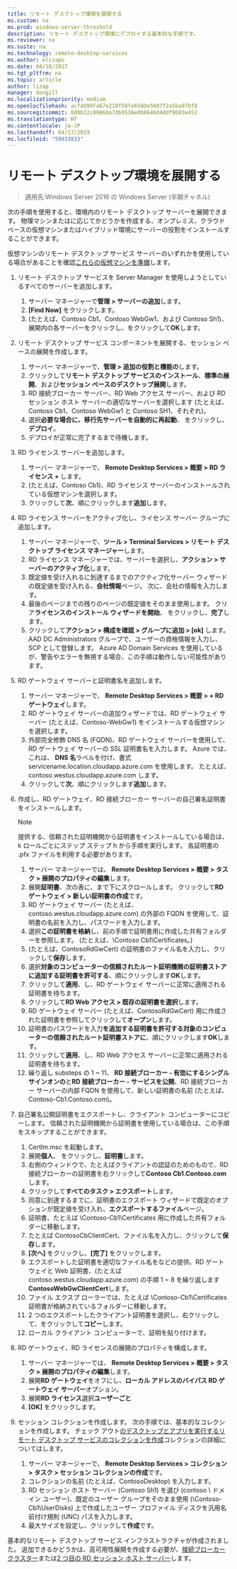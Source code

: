 ```yaml
---
title: リモート デスクトップ環境を展開する
ms.custom: na
ms.prod: windows-server-threshold
description: リモート デスクトップ環境にデプロイする基本的な手順です。
ms.reviewer: na
ms.suite: na
ms.technology: remote-desktop-services
ms.author: elizapo
ms.date: 04/10/2017
ms.tgt_pltfrm: na
ms.topic: article
author: lizap
manager: dongill
ms.localizationpriority: medium
ms.openlocfilehash: acfdd99fa67e218f58fe650de5607f2a5ba97bf8
ms.sourcegitcommit: 0d0b32c8986ba7db9536e0b8648d4ddf9b03e452
ms.translationtype: HT
ms.contentlocale: ja-JP
ms.lasthandoff: 04/17/2019
ms.locfileid: "59833833"
---
```

# <a name="deploy-your-remote-desktop-environment"></a>リモート デスクトップ環境を展開する

>適用先:Windows Server 2016 の Windows Server (半期チャネル)

次の手順を使用すると、環境内のリモート デスクトップ サーバーを展開できます。 物理マシンまたはに応じてかどうかを作成する、オンプレミス、クラウド ベースの仮想マシンまたはハイブリッド環境にサーバーの役割をインストールすることができます。 

仮想マシンのリモート デスクトップ サービス サーバーのいずれかを使用している場合があることを確認[これらの仮想マシンを準備](rds-prepare-vms.md)します。
  
  
1.  リモート デスクトップ サービスを Server Manager を使用しようとしているすべてのサーバーを追加します。  
    1.  サーバー マネージャーで**管理 > サーバーの追加**します。  
    2.  **[Find Now]** をクリックします。  
    3.  (たとえば、Contoso Cb1、Contoso WebGw1、および Contoso Sh1)、展開内の各サーバーをクリックし、をクリックして**OK**します。  
2.  リモート デスクトップ サービス コンポーネントを展開する、セッション ベースの展開を作成します。  
    1.  サーバー マネージャーで、**管理 > 追加の役割と機能の**します。  
    2.  クリックして**リモート デスクトップ サービスのインストール**、**標準の展開**、および**セッション ベースのデスクトップ展開**します。  
    3.  RD 接続ブローカー サーバー、RD Web アクセス サーバー、および RD セッション ホスト サーバーの適切なサーバーを選択します (たとえば、Contoso Cb1、Contoso WebGw1 と Contoso SH1、それぞれ)。  
    4.  選択**必要な場合に、移行先サーバーを自動的に再起動**、 をクリックし、**デプロイ**。  
    5.  デプロイが正常に完了するまで待機します。  
3.  RD ライセンス サーバーを追加します。  
    1.  サーバー マネージャーで、 **Remote Desktop Services > 概要 > RD ライセンス +** します。  
    2.  (たとえば、Contoso Cb1)、RD ライセンス サーバーのインストールされている仮想マシンを選択します。  
    3.  クリックして**次**、順にクリックします**追加**します。  
4.  RD ライセンス サーバーをアクティブ化し、ライセンス サーバー グループに追加します。  
    1.  サーバー マネージャーで、**ツール > Terminal Services > リモート デスクトップ ライセンス マネージャー**します。  
    2.  RD ライセンス マネージャーでは、サーバーを選択し、**アクション > サーバーのアクティブ化**します。  
    3.  既定値を受け入れるに到達するまでのアクティブ化サーバー ウィザードの既定値を受け入れる、**会社情報**ページ。 次に、会社の情報を入力します。  
    4.  最後のページまでの残りのページの既定値をそのまま使用します。 クリア**ライセンスのインストール ウィザードを開始**、 をクリックし、**完了**します。  
    5.  クリックして**アクション > 構成を確認 > グループに追加 > [ok]** します。 AAD DC Administrators グループで、ユーザーの資格情報を入力し、SCP として登録します。 Azure AD Domain Services を使用しているが、警告やエラーを無視する場合、この手順は動作しない可能性があります。  
5.  RD ゲートウェイ サーバーと証明書名を追加します。  
    1.  サーバー マネージャーで、 **Remote Desktop Services > 概要 > + RD ゲートウェイ**します。  
    2.  RD ゲートウェイ サーバーの追加ウィザードでは、RD ゲートウェイ サーバー (たとえば、Contoso-WebGw1) をインストールする仮想マシンを選択します。  
    3.  外部完全修飾 DNS 名 (FQDN)、RD ゲートウェイ サーバーを使用して、RD ゲートウェイ サーバーの SSL 証明書名を入力します。 Azure では、これは、 **DNS 名**ラベルを付け、書式 servicename.location.cloudapp.azure.com を使用します。 たとえば、contoso.westus.cloudapp.azure.com します。  
    4.  クリックして**次**、順にクリックします**追加**します。
6.  作成し、RD ゲートウェイ、RD 接続ブローカー サーバーの自己署名証明書をインストールします。

       > [!NOTE]
       > 提供する、信頼された証明機関から証明書をインストールしている場合は、k ロールごとにステップ ステップ h から手順を実行します。 各証明書の .pfx ファイルを利用する必要があります。
       
    1.  サーバー マネージャーでは、 **Remote Desktop Services > 概要 > タスク > 展開のプロパティの編集**します。  
    2.  展開**証明書**、次の表に、まで下にスクロールします。 クリックして**RD ゲートウェイ > 新しい証明書の作成**です。  
    3.  RD ゲートウェイ サーバー (たとえば、contoso.westus.cloudapp.azure.com) の外部の FQDN を使用して、証明書の名前を入力し、パスワードを入力します。  
    4.  選択**この証明書を格納**し、前の手順で証明書用に作成した共有フォルダーを参照します。 (たとえば、\Contoso Cb1\Certificates。)  
    5.  (たとえば、ContosoRdGwCert) の証明書のファイル名を入力し、クリックして**保存**します。  
    6.  選択**対象のコンピューターの信頼されたルート証明機関の証明書ストアに追加する証明書を許可する**、順にクリックします**OK**します。  
    7.  クリックして**適用**、し、RD ゲートウェイ サーバーに正常に適用される証明書を待ちます。  
    8.  クリックして**RD Web アクセス > 既存の証明書を選択**します。  
    9.  RD ゲートウェイ サーバー (たとえば、ContosoRdGwCert) 用に作成された証明書を参照してクリックして**オープン**します。  
    10. 証明書のパスワードを入力**を追加する証明書を許可する対象のコンピューターの信頼されたルート証明書ストアに**、順にクリックします**OK**します。  
    11. クリックして**適用**、し、RD Web アクセス サーバーに正常に適用される証明書を待ちます。  
    12. 繰り返し substeps の 1 ~ 11、 **RD 接続ブローカー - 有効にするシングル サインオンの**と**RD 接続ブローカー - サービスを公開**、RD 接続ブローカー サーバーの内部 FQDN を使用して、新しい証明書の名前 (たとえば、Contoso-Cb1.Contoso.com)。  
7.  自己署名公開証明書をエクスポートし、クライアント コンピューターにコピーします。 信頼された証明機関から証明書を使用している場合は、この手順をスキップすることができます。  
    1.  Certlm.msc を起動します。  
    2.  展開**個人**、 をクリックし、**証明書**します。  
    3.  右側のウィンドウで、たとえばクライアントの認証のためのもので、RD 接続ブローカーの証明書を右クリックして**Contoso Cb1.Contoso.com**します。  
    4.  クリックして**すべてのタスク > エクスポート**します。  
    5.  同意に到達するまでに、証明書のエクスポート ウィザードで既定のオプションが既定値を受け入れ、**エクスポートするファイル**ページ。  
    6.  証明書、たとえば \Contoso-Cb1\Certificates 用に作成した共有フォルダーに移動します。  
    7.  たとえば ContosoCbClientCert、ファイル名を入力し、クリックして**保存**します。  
    8.  **[次へ]** をクリックし、**[完了]** をクリックします。  
    9.  エクスポートした証明書を適切なファイル名をなどの提供、RD ゲートウェイと Web 証明書、(たとえば contoso.westus.cloudapp.azure.com) の手順 1 ~ 8 を繰り返します**ContosoWebGwClientCert**します。  
    10. ファイル エクスプ ローラーでは、たとえば \Contoso-Cb1\Certificates 証明書が格納されているフォルダーに移動します。  
    11. 2 つのエクスポートしたクライアント証明書を選択し、右クリックして、をクリックして**コピー**します。  
    12. ローカル クライアント コンピューターで、証明を貼り付けます。  
8.  RD ゲートウェイ、RD ライセンスの展開のプロパティを構成します。  
    1.  サーバー マネージャーでは、 **Remote Desktop Services > 概要 > タスク > 展開のプロパティの編集**します。  
    2.  展開**RD ゲートウェイ**をオフにし、**ローカル アドレスのバイパス RD ゲートウェイ サーバー**オプション。  
    3.  展開**RD ライセンス**選択**ユーザーごと**  
    4.  **[OK]** をクリックします。  
10. セッション コレクションを作成します。 次の手順では、基本的なコレクションを作成します。 チェック アウト[のデスクトップとアプリを実行するリモート デスクトップ サービスのコレクションを作成](rds-create-collection.md)コレクションの詳細についてはします。
 
    1.  サーバー マネージャーで、 **Remote Desktop Services > コレクション > タスク > セッション コレクションの作成**です。  
    2.  コレクションの名前 (たとえば、ContosoDesktop) を入力します。  
    3.  RD セッション ホスト サーバー (Contoso Sh1) を選び (contoso \ ドメイン ユーザー)、既定のユーザー グループをそのまま使用 (\Contoso-Cb1\UserDisks) 上で作成したユーザー プロファイル ディスクを汎用名前付け規則 (UNC) パスを入力します。  
    4.  最大サイズを設定し、クリックして**作成**です。  
  

基本的なリモート デスクトップ サービス インフラストラクチャが作成されました。 追加できるかどうかは、高可用性展開を作成する必要が、[接続ブローカー クラスター](rds-connection-broker-cluster.md)または[2 つ目の RD セッション ホスト サーバー](rds-scale-rdsh-farm.md)します。

